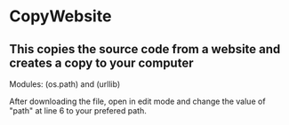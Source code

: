 <h1>CopyWebsite</h1>
<h2>This copies the source code from a website and creates a copy to your computer</h2>

Modules: (os.path) and (urllib)

After downloading the file, open in edit mode and change the value of "path" at line 6 to your prefered path.
